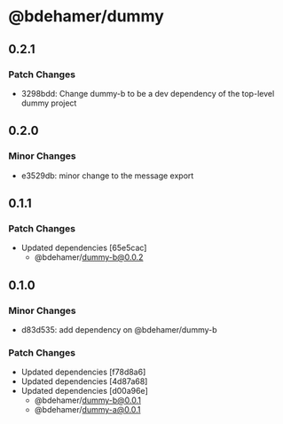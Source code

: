 # @bdehamer/dummy

## 0.2.1

### Patch Changes

- 3298bdd: Change dummy-b to be a dev dependency of the top-level dummy project

## 0.2.0

### Minor Changes

- e3529db: minor change to the message export

## 0.1.1

### Patch Changes

- Updated dependencies [65e5cac]
  - @bdehamer/dummy-b@0.0.2

## 0.1.0

### Minor Changes

- d83d535: add dependency on @bdehamer/dummy-b

### Patch Changes

- Updated dependencies [f78d8a6]
- Updated dependencies [4d87a68]
- Updated dependencies [d00a96e]
  - @bdehamer/dummy-b@0.0.1
  - @bdehamer/dummy-a@0.0.1

